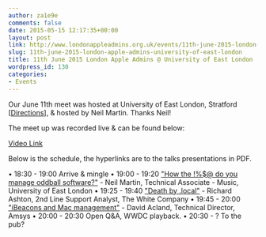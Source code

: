 ```yaml
---
author: za1e9e
comments: false
date: 2015-05-15 12:17:35+00:00
layout: post
link: http://www.londonappleadmins.org.uk/events/11th-june-2015-london-apple-admins-university-of-east-london/
slug: 11th-june-2015-london-apple-admins-university-of-east-london
title: 11th June 2015 London Apple Admins @ University of East London
wordpress_id: 130
categories:
- Events
---
```


Our June 11th meet was hosted at University of East London, Stratford [[Directions](http://www.universitysquarestratford.ac.uk/find-us.htm)], & hosted by Neil Martin. Thanks Neil!

The meet up was recorded live & can be found below:

[Video Link](https://www.youtube.com/watch?v=sBB5Ys_Tv3g)

Below is the schedule, the hyperlinks are to the talks presentations in PDF.

• 18:30 - 19:00 Arrive & mingle
• 19:00 - 19:20 ["How the !%$@ do you manage oddball software?"](http://www.londonappleadmins.org.uk/wp-content/uploads/2015/05/LDNApplAdmnsNeil11-06-15.pdf) - Neil Martin, Technical Associate - Music, University of East London
• 19:25 - 19:40 ["Death by .local"](http://www.londonappleadmins.org.uk/wp-content/uploads/2015/05/MacAdminsFinalNotes.pdf) - Richard Ashton, 2nd Line Support Analyst, The White Company
• 19:45 - 20:00 ["iBeacons and Mac management"](http://www.londonappleadmins.org.uk/wp-content/uploads/2015/05/iBeacons-Presentation-09.key) - David Acland, Technical Director, Amsys
• 20:00 - 20:30 Open Q&A, WWDC playback.
• 20:30 - ? To the pub?


